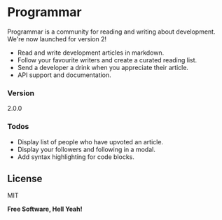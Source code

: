 # Programmar

Programmar is a community for reading and writing about development. We're now launched for version 2!

  - Read and write development articles in markdown.
  - Follow your favourite writers and create a curated reading list.
  - Send a developer a drink when you appreciate their article.
  - API support and documentation.

### Version
2.0.0

### Todos

 - Display list of people who have upvoted an article.
 - Display your followers and following in a modal.
 - Add syntax highlighting for code blocks.

License
----

MIT

**Free Software, Hell Yeah!**


